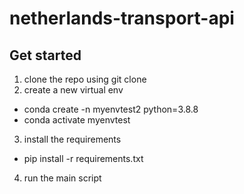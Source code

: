 # netherlands-transport-api

## Get started
1. clone the repo using git clone 
2. create a new virtual env

- conda create -n  myenvtest2 python=3.8.8
- conda activate myenvtest


3. install the requirements
- pip install -r requirements.txt

4. run the main script
